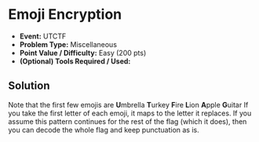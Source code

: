 # Emoji Encryption
 * **Event:** UTCTF
 * **Problem Type:** Miscellaneous
 * **Point Value / Difficulty:** Easy (200 pts)
 * **(Optional) Tools Required / Used:** 
 ## Solution
 Note that the first few emojis are 
**U**mbrella
**T**urkey
**F**ire
**L**ion
**A**pple
**G**uitar
If you take the first letter of each emoji, it maps to the letter it replaces. If you assume this pattern continues for the rest of the flag (which it does), then you can decode the whole flag and keep punctuation as is.
